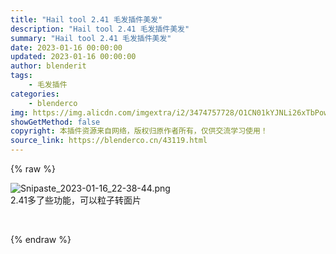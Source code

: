 ```yaml
---
title: "Hail tool 2.41 毛发插件美发"
description: "Hail tool 2.41 毛发插件美发"
summary: "Hail tool 2.41 毛发插件美发"
date: 2023-01-16 00:00:00
updated: 2023-01-16 00:00:00
author: blenderit
tags: 
    - 毛发插件
categories:
    - blenderco
img: https://img.alicdn.com/imgextra/i2/3474757728/O1CN01kYJNLi26xTbPowtnx_!!3474757728.png
showGetMethod: false
copyright: 本插件资源来自网络，版权归原作者所有，仅供交流学习使用！
source_link: https://blenderco.cn/43119.html
---
```


{% raw %}
<p><img src="https://img.alicdn.com/imgextra/i2/3474757728/O1CN01kYJNLi26xTbPowtnx_!!3474757728.png" alt="Snipaste_2023-01-16_22-38-44.png"><br>
2.41多了些功能，可以粒子转面片</p><p> </p>
<div style="display: none">blenderco</div>
{% endraw %}